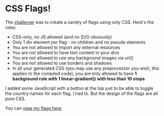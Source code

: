 # CSS Flags!

The [challenge](https://codepen.io/thebabydino/post/css-the-world-flags) was to create a variety of flags using only CSS. Here's the rules:

* CSS-only, no JS allowed (and no SVG obviously)
* Only 1 div element per flag - no children and no pseudo elements
* You are not allowed to import any external resources
* You are not allowed to have text content in your divs
* You are not allowed to use any background images via url()
* You are not allowed to use borders and shadows
* In all your generated CSS (you may use any preprocessor you wish, this applies to the compiled code), you are only allowed to have **1 background rule with 1 linear-gradient() with less than 10 stops**

I added some JavaScript with a button at the top just to be able to toggle the country names for each flag. I had to. But the design of the flags are all pure CSS.

You can [view my flags here](https://rawgit.com/qodesmith/css-flags/master/index.html).
